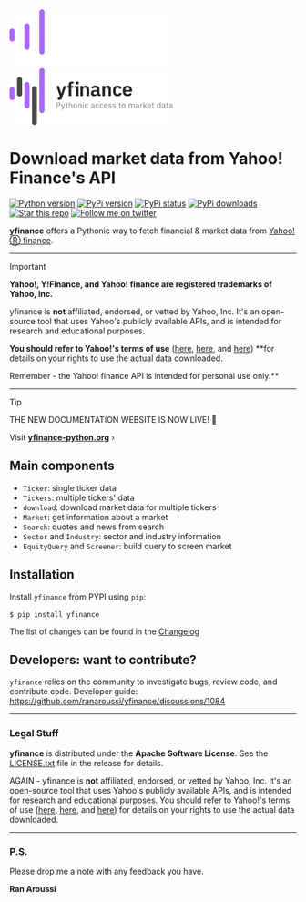 <img src="./doc/yfinance-gh-logo-dark.webp#gh-dark-mode-only" height="100">
<img src="./doc/yfinance-gh-logo-light.webp#gh-light-mode-only" height="100">

# Download market data from Yahoo! Finance's API

<a target="new" href="https://pypi.python.org/pypi/yfinance"><img border=0 src="https://img.shields.io/badge/python-2.7,%203.6+-blue.svg?style=flat" alt="Python version"></a>
<a target="new" href="https://pypi.python.org/pypi/yfinance"><img border=0 src="https://img.shields.io/pypi/v/yfinance.svg?maxAge=60%" alt="PyPi version"></a>
<a target="new" href="https://pypi.python.org/pypi/yfinance"><img border=0 src="https://img.shields.io/pypi/status/yfinance.svg?maxAge=60" alt="PyPi status"></a>
<a target="new" href="https://pypi.python.org/pypi/yfinance"><img border=0 src="https://img.shields.io/pypi/dm/yfinance.svg?maxAge=2592000&label=installs&color=%2327B1FF" alt="PyPi downloads"></a>
<a target="new" href="https://github.com/ranaroussi/yfinance"><img border=0 src="https://img.shields.io/github/stars/ranaroussi/yfinance.svg?style=social&label=Star&maxAge=60" alt="Star this repo"></a>
<a target="new" href="https://x.com/intent/follow?screen_name=aroussi"><img border=0 src="https://img.shields.io/twitter/follow/aroussi.svg?style=social&label=Follow&maxAge=60" alt="Follow me on twitter"></a>



**yfinance** offers a Pythonic way to fetch financial & market data from [Yahoo!Ⓡ finance](https://finance.yahoo.com).

---

> [!IMPORTANT]  
> **Yahoo!, Y!Finance, and Yahoo! finance are registered trademarks of Yahoo, Inc.**
>
> yfinance is **not** affiliated, endorsed, or vetted by Yahoo, Inc. It's an open-source tool that uses Yahoo's publicly available APIs, and is intended for research and educational purposes.
> 
> **You should refer to Yahoo!'s terms of use** ([here](https://policies.yahoo.com/us/en/yahoo/terms/product-atos/apiforydn/index.htm), [here](https://legal.yahoo.com/us/en/yahoo/terms/otos/index.html), and [here](https://policies.yahoo.com/us/en/yahoo/terms/index.htm)) **for details on your rights to use the actual data downloaded.
>
> Remember - the Yahoo! finance API is intended for personal use only.**

---

> [!TIP]
> THE NEW DOCUMENTATION WEBSITE IS NOW LIVE! 🤘
> 
> Visit [**yfinance-python.org**](https://yfinance-python.org/) ›

## Main components

- `Ticker`: single ticker data
- `Tickers`: multiple tickers' data
- `download`: download market data for multiple tickers
- `Market`: get information about a market
- `Search`: quotes and news from search
- `Sector` and `Industry`: sector and industry information
- `EquityQuery` and `Screener`: build query to screen market

## Installation

Install `yfinance` from PYPI using `pip`:

``` {.sourceCode .bash}
$ pip install yfinance
```

The list of changes can be found in the [Changelog](https://github.com/ranaroussi/yfinance/blob/main/CHANGELOG.rst)

## Developers: want to contribute?

`yfinance` relies on the community to investigate bugs, review code, and contribute code. Developer guide: https://github.com/ranaroussi/yfinance/discussions/1084

---

### Legal Stuff

**yfinance** is distributed under the **Apache Software License**. See
the [LICENSE.txt](./LICENSE.txt) file in the release for details.

AGAIN - yfinance is **not** affiliated, endorsed, or vetted by Yahoo, Inc. It's
an open-source tool that uses Yahoo's publicly available APIs, and is
intended for research and educational purposes. You should refer to Yahoo!'s terms of use
([here](https://policies.yahoo.com/us/en/yahoo/terms/product-atos/apiforydn/index.htm),
[here](https://legal.yahoo.com/us/en/yahoo/terms/otos/index.html), and
[here](https://policies.yahoo.com/us/en/yahoo/terms/index.htm)) for
details on your rights to use the actual data downloaded.

---

### P.S.

Please drop me a note with any feedback you have.

**Ran Aroussi**

